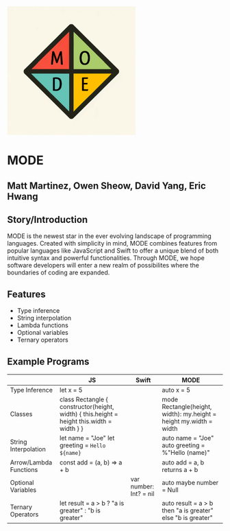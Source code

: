 <img src="./docs/mode_logo.png" alt="mode_logo" style="width:300px;">

# MODE

## Matt Martinez, Owen Sheow, David Yang, Eric Hwang

## Story/Introduction
MODE is the newest star in the ever evolving landscape of programming languages. Created with 
simplicity in mind, MODE combines features from popular languages like JavaScript and Swift to 
offer a unique blend of both intuitive syntax and powerful functionalities. Through MODE, we hope software 
developers will enter a new realm of possibilites where the boundaries of coding are expanded.

## Features

- Type inference
- String interpolation
- Lambda functions
- Optional variables
- Ternary operators

## Example Programs

|                        | JS                                                                                         | Swift                  | MODE                                                               |
| ---------------------- | ------------------------------------------------------------------------------------------ | ---------------------- | ------------------------------------------------------------------ | 
| Type Inference         | let x = 5                                                                                  |                        | auto x = 5                                                         |
| Classes                | class Rectangle { constructor(height, width) { this.height = height this.width = width } } |                        | mode Rectangle(height, width): my.height = height my.width = width |
| String Interpolation   | let name = "Joe" let greeting = `Hello ${name}`                                            |                        | auto name = "Joe" auto greeting = %"Hello (name)"                  |
| Arrow/Lambda Functions | const add = (a, b) => a + b                                                                |                        | auto add = a, b returns a + b                                      |
| Optional Variables     |                                                                                            | var number: Int? = nil | auto maybe number = Null                                           |
| Ternary Operators      | let result = a > b ? "a is greater" : "b is greater"                                       |                        | auto result = a > b then "a is greater" else "b is greater"        |
